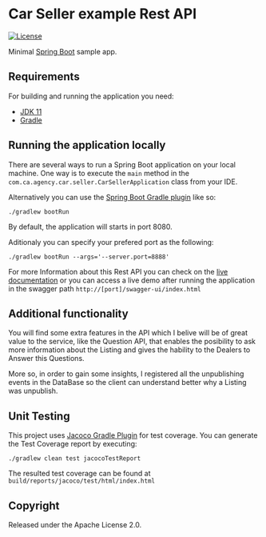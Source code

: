 # Car Seller example Rest API



[![License](http://img.shields.io/:license-apache-blue.svg)](http://www.apache.org/licenses/LICENSE-2.0.html)

Minimal [Spring Boot](http://projects.spring.io/spring-boot/) sample app.

## Requirements

For building and running the application you need:

- [JDK 11](https://www.oracle.com/java/technologies/javase-jdk11-downloads.html)
- [Gradle](https://gradle.org/install/)

## Running the application locally

There are several ways to run a Spring Boot application on your local machine. One way is to execute the `main` method in the `com.ca.agency.car.seller.CarSellerApplication` class from your IDE.

Alternatively you can use the [Spring Boot Gradle plugin](https://spring.io/guides/gs/gradle/) like so:

```shell
./gradlew bootRun
```
By default, the application will starts in port 8080.

Aditionaly you can specify your prefered port as the following:

```shell
./gradlew bootRun --args='--server.port=8888'
```

For more Information about this Rest API you can check on the [live documentation](https://carseller.readme.io/reference/listdealersusingget?useReact=on) or you can access a live demo after running the application in the swagger path `http://[port]/swagger-ui/index.html` 

## Additional functionality

You will find some extra features in the API which I belive will be of great value to the service, like the Question API, that enables the posibility to ask more information about the Listing and gives the hability to the Dealers to Answer this Questions.

More so, in order to gain some insights, I registered all the unpublishing events in the DataBase so the client can understand better why a Listing was unpublish.

## Unit Testing

This project uses [Jacoco Gradle Plugin](https://docs.gradle.org/current/userguide/jacoco_plugin.html) for test coverage. You can generate the Test Coverage report by executing:

```shell
./gradlew clean test jacocoTestReport
```
The resulted test coverage can be found at `build/reports/jacoco/test/html/index.html` 



## Copyright

Released under the Apache License 2.0.
